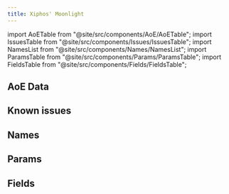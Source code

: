 ```yaml
---
title: Xiphos' Moonlight
---
```


import AoETable from "@site/src/components/AoE/AoETable";
import IssuesTable from "@site/src/components/Issues/IssuesTable";
import NamesList from "@site/src/components/Names/NamesList";
import ParamsTable from "@site/src/components/Params/ParamsTable";
import FieldsTable from "@site/src/components/Fields/FieldsTable";

## AoE Data

<AoETable item_key="xiphosmoonlight" data_src="weapon" />

## Known issues

<IssuesTable item_key="xiphosmoonlight" data_src="weapon" />

## Names

<NamesList item_key="xiphosmoonlight" data_src="weapon" />

## Params

<ParamsTable item_key="xiphosmoonlight" data_src="weapon" />

## Fields

<FieldsTable item_key="xiphosmoonlight" data_src="weapon" />

